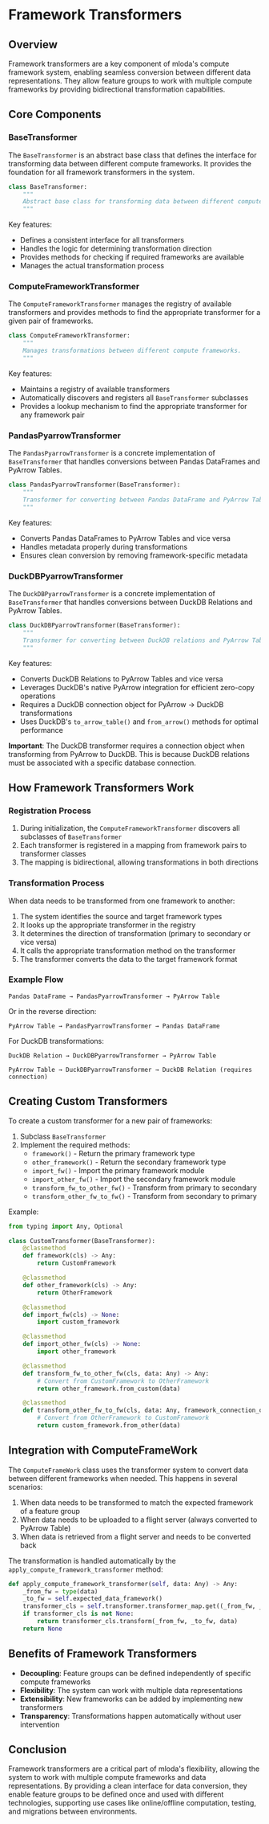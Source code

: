 # Framework Transformers

## Overview

Framework transformers are a key component of mloda's compute framework system, enabling seamless conversion between different data representations. They allow feature groups to work with multiple compute frameworks by providing bidirectional transformation capabilities.

## Core Components

### BaseTransformer

The `BaseTransformer` is an abstract base class that defines the interface for transforming data between different compute frameworks. It provides the foundation for all framework transformers in the system.

```python
class BaseTransformer:
    """
    Abstract base class for transforming data between different compute frameworks.
    """
```

Key features:
- Defines a consistent interface for all transformers
- Handles the logic for determining transformation direction
- Provides methods for checking if required frameworks are available
- Manages the actual transformation process

### ComputeFrameworkTransformer

The `ComputeFrameworkTransformer` manages the registry of available transformers and provides methods to find the appropriate transformer for a given pair of frameworks.

```python
class ComputeFrameworkTransformer:
    """
    Manages transformations between different compute frameworks.
    """
```

Key features:
- Maintains a registry of available transformers
- Automatically discovers and registers all `BaseTransformer` subclasses
- Provides a lookup mechanism to find the appropriate transformer for any framework pair

### PandasPyarrowTransformer

The `PandasPyarrowTransformer` is a concrete implementation of `BaseTransformer` that handles conversions between Pandas DataFrames and PyArrow Tables.

``` python
class PandasPyarrowTransformer(BaseTransformer):
    """
    Transformer for converting between Pandas DataFrame and PyArrow Table.
    """
```

Key features:
- Converts Pandas DataFrames to PyArrow Tables and vice versa
- Handles metadata properly during transformations
- Ensures clean conversion by removing framework-specific metadata

### DuckDBPyarrowTransformer

The `DuckDBPyarrowTransformer` is a concrete implementation of `BaseTransformer` that handles conversions between DuckDB Relations and PyArrow Tables.

``` python
class DuckDBPyarrowTransformer(BaseTransformer):
    """
    Transformer for converting between DuckDB relations and PyArrow Table.
    """
```

Key features:
- Converts DuckDB Relations to PyArrow Tables and vice versa
- Leverages DuckDB's native PyArrow integration for efficient zero-copy operations
- Requires a DuckDB connection object for PyArrow → DuckDB transformations
- Uses DuckDB's `to_arrow_table()` and `from_arrow()` methods for optimal performance

**Important**: The DuckDB transformer requires a connection object when transforming from PyArrow to DuckDB. This is because DuckDB relations must be associated with a specific database connection.

## How Framework Transformers Work

### Registration Process

1. During initialization, the `ComputeFrameworkTransformer` discovers all subclasses of `BaseTransformer`
2. Each transformer is registered in a mapping from framework pairs to transformer classes
3. The mapping is bidirectional, allowing transformations in both directions

### Transformation Process

When data needs to be transformed from one framework to another:

1. The system identifies the source and target framework types
2. It looks up the appropriate transformer in the registry
3. It determines the direction of transformation (primary to secondary or vice versa)
4. It calls the appropriate transformation method on the transformer
5. The transformer converts the data to the target framework format

### Example Flow

```
Pandas DataFrame → PandasPyarrowTransformer → PyArrow Table
```

Or in the reverse direction:

```
PyArrow Table → PandasPyarrowTransformer → Pandas DataFrame
```

For DuckDB transformations:

```
DuckDB Relation → DuckDBPyarrowTransformer → PyArrow Table
```

```
PyArrow Table → DuckDBPyarrowTransformer → DuckDB Relation (requires connection)
```

## Creating Custom Transformers

To create a custom transformer for a new pair of frameworks:

1. Subclass `BaseTransformer`
2. Implement the required methods:
   - `framework()` - Return the primary framework type
   - `other_framework()` - Return the secondary framework type
   - `import_fw()` - Import the primary framework module
   - `import_other_fw()` - Import the secondary framework module
   - `transform_fw_to_other_fw()` - Transform from primary to secondary
   - `transform_other_fw_to_fw()` - Transform from secondary to primary

Example:

```python
from typing import Any, Optional

class CustomTransformer(BaseTransformer):
    @classmethod
    def framework(cls) -> Any:
        return CustomFramework

    @classmethod
    def other_framework(cls) -> Any:
        return OtherFramework

    @classmethod
    def import_fw(cls) -> None:
        import custom_framework

    @classmethod
    def import_other_fw(cls) -> None:
        import other_framework

    @classmethod
    def transform_fw_to_other_fw(cls, data: Any) -> Any:
        # Convert from CustomFramework to OtherFramework
        return other_framework.from_custom(data)

    @classmethod
    def transform_other_fw_to_fw(cls, data: Any, framework_connection_object: Optional[Any] = None) -> Any:
        # Convert from OtherFramework to CustomFramework
        return custom_framework.from_other(data)
```

## Integration with ComputeFrameWork

The `ComputeFrameWork` class uses the transformer system to convert data between different frameworks when needed. This happens in several scenarios:

1. When data needs to be transformed to match the expected framework of a feature group
2. When data needs to be uploaded to a flight server (always converted to PyArrow Table)
3. When data is retrieved from a flight server and needs to be converted back

The transformation is handled automatically by the `apply_compute_framework_transformer` method:

``` python
def apply_compute_framework_transformer(self, data: Any) -> Any:
    _from_fw = type(data)
    _to_fw = self.expected_data_framework()
    transformer_cls = self.transformer.transformer_map.get((_from_fw, _to_fw), None)
    if transformer_cls is not None:
        return transformer_cls.transform(_from_fw, _to_fw, data)
    return None
```

## Benefits of Framework Transformers

- **Decoupling**: Feature groups can be defined independently of specific compute frameworks
- **Flexibility**: The system can work with multiple data representations
- **Extensibility**: New frameworks can be added by implementing new transformers
- **Transparency**: Transformations happen automatically without user intervention

## Conclusion

Framework transformers are a critical part of mloda's flexibility, allowing the system to work with multiple compute frameworks and data representations. By providing a clean interface for data conversion, they enable feature groups to be defined once and used with different technologies, supporting use cases like online/offline computation, testing, and migrations between environments.
